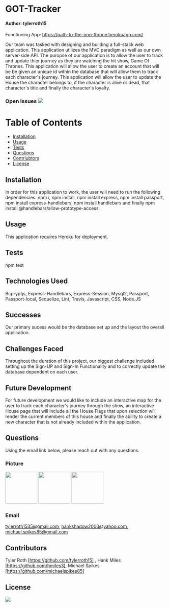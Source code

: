 
# GOT-Tracker
#### Author: tylerroth15

Functioning App: https://path-to-the-iron-throne.herokuapp.com/

Our team was tasked with designing and building a full-stack web application. This application utilizes  the MVC paradigm as well as our own server-side API. The puropse of our application is to allow the user to track and update thier journey as they are watching the hit show, Game Of Thrones. This application will allow the user to create an account that will be be given an unique id within the database that will allow them to track each character's journey. This application will allow the user to update the House the character belongs to, if the character is alive or dead, that  character's title and finally the character's loyalty. 

### Open Issues <img src= "https://img.shields.io/github/issues/tylerroth15/GOT-Tracker">

# Table of Contents
* [Installation](#installation) 
* [Usage](#usage)
* [Tests](#tests)
* [Questions](#questions)
* [Contriubtors](#contributors)
* [License](#license)

## Installation

In order for this application to work, the user will need to run the following dependencies: npm i, npm install, npm install express, npm install passport, npm install express-handlebars, npm install handlebars and finally npm install @handlebars/allow-prototype-access.

## Usage

This application requires Heroku for deployment.

## Tests 

npm test

## Technologies Used

Bcpryptjs, Express-Handlebars, Express-Session, Mysql2, Passport, Passport-local, Sequelize, Lint, Travis, Javascript, CSS, Node.JS

## Successes 

Our primary sucess would be the database set up and the layout the overall application. 

## Challenges Faced

Throughout the duration of this project, our biggest challenge included setting up the Sign-UP and Sign-In Functionality and to correctly update the database dependent on each user. 

## Future Development

For future development we would like to include an interactive map for the user to track each character's journey through the show, an interactive House page that will include all the House Flags that upon selection will render the current members of this house and finally the ability to create a new character that is not already included within the application. 

## Questions

Using the email link below, please reach out with any questions.

### Picture
<img src="https://avatars0.githubusercontent.com/u/59520608?v=4" width="100px" height="100px"> <img src="https://avatars0.githubusercontent.com/u/60321908?s=400&u=e8a6c85dced7da79823dea5754460e7b8e4fcd85&v=4" width="100px" height="100px"> <img src="https://avatars1.githubusercontent.com/u/60369601?s=400&u=880237e4bc8760b2c928cd8e3d686f2103af3b7c&v=4" width="100px" height="100px"> 

### Email

tylerroth1535@gmail.com, hankshadow2000@yahoo.com, michael.spikes85@gmail.com

## Contributors

Tyler Roth [https://github.com/tylerroth15] , Hank Miles [https://github.com/hmiles3], Michael Spikes [https://github.com/michaelspikes85]


## License
<img src="https://img.shields.io/github/license/tylerroth15/GOT-Tracker">

